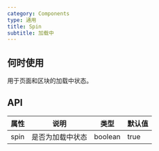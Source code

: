 ```yaml
---
category: Components
type: 通用
title: Spin
subtitle: 加载中
---
```


## 何时使用

用于页面和区块的加载中状态。

## API

| 属性 | 说明 | 类型 | 默认值 |
| --- | --- | ---  | ---   |
| spin | 是否为加载中状态 | boolean | true |
